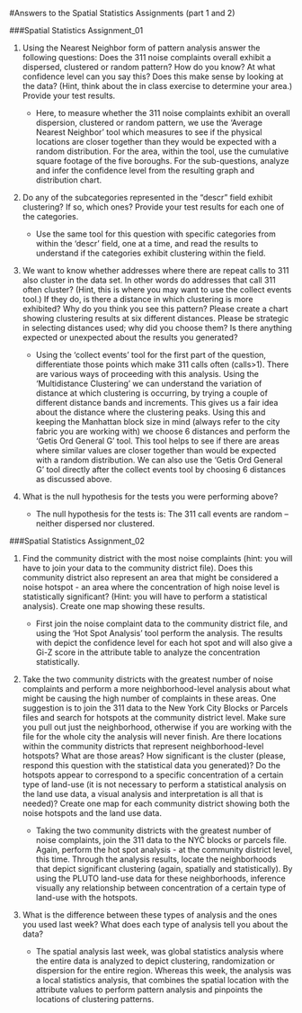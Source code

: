 #Answers to the Spatial Statistics Assignments (part 1 and 2)

###Spatial Statistics Assignment_01
1. Using the Nearest Neighbor form of pattern analysis answer the following questions: Does the 311 noise complaints overall exhibit a dispersed, clustered or random pattern? How do you know? At what confidence level can you say this? Does this make sense by looking at the data? (Hint, think about the in class exercise to determine your area.) Provide your test results.
    * Here, to measure whether the 311 noise complaints exhibit an overall dispersion, clustered or random pattern, we use the ‘Average Nearest Neighbor’ tool which measures to see if the physical locations are closer together than they would be expected with a random distribution. For the area, within the tool, use the cumulative square footage of the five boroughs. For the sub-questions, analyze and infer the confidence level from the resulting graph and distribution chart. 

2. Do any of the subcategories represented in the “descr” field exhibit clustering? If so, which ones? Provide your test results for each one of the categories.
      * Use the same tool for this question with specific categories from within the ‘descr’ field, one at a time, and read the results to understand if the categories exhibit clustering within the field. 

3. We want to know whether addresses where there are repeat calls to 311 also cluster in the data set. In other words do addresses that call 311 often cluster? (Hint, this is where you may want to use the collect events tool.) If they do, is there a distance in which clustering is more exhibited? Why do you think you see this pattern? Please create a chart showing clustering results at six different distances. Please be strategic in selecting distances used; why did you choose them? Is there anything expected or unexpected about the results you generated?
      * Using the ‘collect events’ tool for the first part of the question, differentiate those points which make 311 calls often (calls>1). There are various ways of proceeding with this analysis. Using the ‘Multidistance Clustering’ we can understand the variation of distance at which clustering is occurring, by trying a couple of different distance bands and increments. This gives us a fair idea about the distance where the clustering peaks. Using this and keeping the Manhattan block size in mind (always refer to the city fabric you are working with) we choose 6 distances and perform the ‘Getis Ord General G’ tool. This tool helps to see if there are areas where similar values are closer together than would be expected with a random distribution. We can also use the ‘Getis Ord General G’ tool directly after the collect events tool by choosing 6 distances as discussed above.

4. What is the null hypothesis for the tests you were performing above?
      * The null hypothesis for the tests is: The 311 call events are random – neither dispersed nor clustered.

###Spatial Statistics Assignment_02
1. Find the community district with the most noise complaints (hint: you will have to join your data to the community district file). Does this community district also represent an area that might be considered a noise hotspot - an area where the concentration of high noise level is statistically significant? (Hint: you will have to perform a statistical analysis). Create one map showing these results.
      * First join the noise complaint data to the community district file, and using the ‘Hot Spot Analysis’ tool perform the analysis. The results with depict the confidence level for each hot spot and will also give a Gi-Z score in the attribute table to analyze the concentration statistically.

2. Take the two community districts with the greatest number of noise complaints and perform a more neighborhood-level analysis about what might be causing the high number of complaints in these areas. One suggestion is to join the 311 data to the New York City Blocks or Parcels files and search for hotspots at the community district level. Make sure you pull out just the neighborhood, otherwise if you are working with the file for the whole city the analysis will never finish. Are there locations within the community districts that represent neighborhood-level hotspots? What are those areas? How significant is the cluster (please, respond this question with the statistical data you generated)? Do the hotspots appear to correspond to a specific concentration of a certain type of land-use (it is not necessary to perform a statistical analysis on the land use data, a visual analysis and interpretation is all that is needed)? Create one map for each community district showing both the noise hotspots and the land use data.
      * Taking the two community districts with the greatest number of noise complaints, join the 311 data to the NYC blocks or parcels file. Again, perform the hot spot analysis - at the community district level, this time. Through the analysis results, locate the neighborhoods that depict significant clustering (again, spatially and statistically). By using the PLUTO land-use data for these neighborhoods, inference visually any relationship between concentration of a certain type of land-use with the hotspots. 

3. What is the difference between these types of analysis and the ones you used last week? What does each type of analysis tell you about the data?
      * The spatial analysis last week, was global statistics analysis where the entire data is analyzed to depict clustering, randomization or dispersion for the entire region. Whereas this week, the analysis was a local statistics analysis, that combines the spatial location with the attribute values to perform pattern analysis and pinpoints the locations of clustering patterns.
